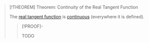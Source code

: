 >[!THEOREM] Theorem: Continuity of the Real Tangent Function
>
>The [real tangent function](Real%20Tangent%20Function.md) is [continuous](../../Continuity/Continuity%20of%20Real%20Functions.md) (everywhere it is defined).
>
>>[!PROOF]-
>>
>>TODO
>>
>